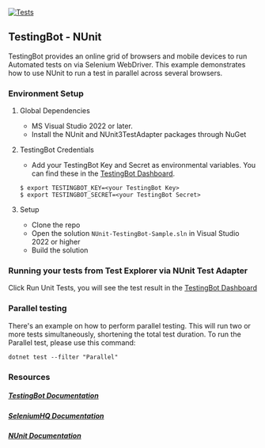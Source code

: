 [![Tests](https://github.com/testingbot/nunit-example/actions/workflows/test.yml/badge.svg?branch=main)](https://github.com/testingbot/nunit-example/actions/workflows/test.yml)

## TestingBot - NUnit

TestingBot provides an online grid of browsers and mobile devices to run Automated tests on via Selenium WebDriver.
This example demonstrates how to use NUnit to run a test in parallel across several browsers.

### Environment Setup

1. Global Dependencies
    * MS Visual Studio 2022 or later.
    * Install the NUnit and NUnit3TestAdapter packages through NuGet

2. TestingBot Credentials
    * Add your TestingBot Key and Secret as environmental variables. You can find these in the [TestingBot Dashboard](https://testingbot.com/members/).
    ```
    $ export TESTINGBOT_KEY=<your TestingBot Key>
    $ export TESTINGBOT_SECRET=<your TestingBot Secret>
    ```

3. Setup
    * Clone the repo
	* Open the solution `NUnit-TestingBot-Sample.sln` in Visual Studio 2022 or higher
	* Build the solution

### Running your tests from Test Explorer via NUnit Test Adapter
Click Run Unit Tests, you will see the test result in the [TestingBot Dashboard](https://testingbot.com/members/)

### Parallel testing
There's an example on how to perform parallel testing. This will run two or more tests simultaneously, shortening the total test duration.
To run the Parallel test, please use this command:
```
dotnet test --filter "Parallel"
```

### Resources
##### [TestingBot Documentation](https://testingbot.com/support/)

##### [SeleniumHQ Documentation](http://www.seleniumhq.org/docs/)

##### [NUnit Documentation](https://nunit.org/)


